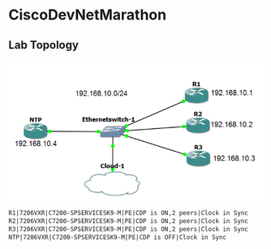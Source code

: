# CiscoDevNetMarathon 
## Lab Topology
![Topology](/topology.PNG)
```
R1|7206VXR|C7200-SPSERVICESK9-M|PE|CDP is ON,2 peers|Clock in Sync
R2|7206VXR|C7200-SPSERVICESK9-M|PE|CDP is ON,2 peers|Clock in Sync
R3|7206VXR|C7200-SPSERVICESK9-M|PE|CDP is ON,2 peers|Clock in Sync
NTP|7206VXR|C7200-SPSERVICESK9-M|PE|CDP is OFF|Clock in Sync
```
